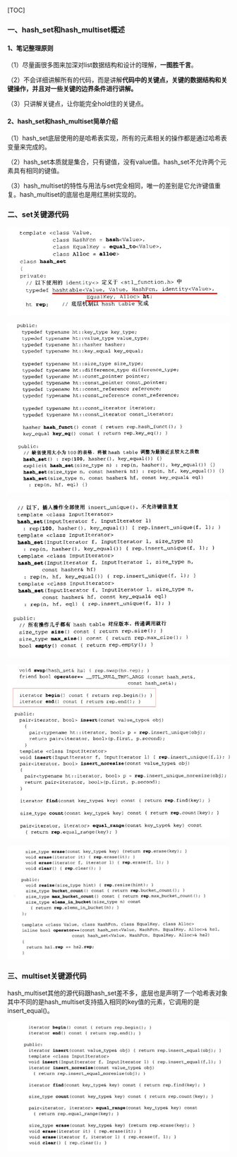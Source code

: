 [TOC]

### 一、hash_set和hash_multiset概述

#### 1、笔记整理原则

（1）尽量画很多图来加深对list数据结构和设计的理解，**一图胜千言**。

（2）不会详细讲解所有的代码，而是讲解**代码中的关键点，关键的数据结构和关键操作，并且对一些关键的边界条件进行讲解。**

（3）只讲解关键点，让你能完全hold住的关键点。

#### 2、hash_set和hash_multiset简单介绍

（1）hash_set底层使用的是哈希表实现，所有的元素相关的操作都是通过哈希表变量来完成的。

（2）hash_set本质就是集合，只有键值，没有value值。hash_set不允许两个元素具有相同的键值。

（3）hash_multiset的特性与用法与set完全相同，唯一的差别是它允许键值重复。hash_multiset的底层也是用红黑树实现的。

### 二、set关键源代码

![](./picture/hash_set_1.JPG)

![](./picture/hash_set_2.JPG)

![](./picture/hash_set_3.JPG)

![](./picture/hash_set_4.JPG)

![](./picture/hash_set_5.JPG)

### 三、multiset关键源代码

hash_multiset其他的源代码跟hash_set差不多，底层也是声明了一个哈希表对象其中不同的是hash_multiset支持插入相同的key值的元素，它调用的是insert_equal()。

![](./picture/hash_multiset.JPG)



